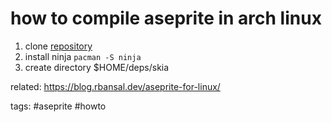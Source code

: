 # how to compile aseprite in arch linux

1. clone [repository](https://github.com/aseprite/aseprite) 
2. install ninja ```pacman -S ninja```
3. create directory $HOME/deps/skia

related:
https://blog.rbansal.dev/aseprite-for-linux/

tags:
#aseprite #howto
